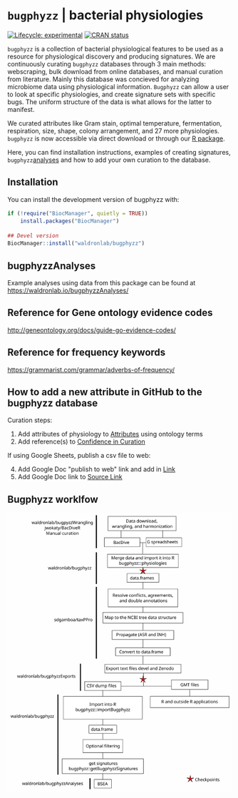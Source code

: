 # `bugphyzz` | bacterial physiologies

<!-- badges: start -->

[![Lifecycle:
experimental](https://img.shields.io/badge/lifecycle-experimental-orange.svg)](https://www.tidyverse.org/lifecycle/#experimental)
[![CRAN
status](https://www.r-pkg.org/badges/version/bugphyzz)](https://CRAN.R-project.org/package=bugphyzz)
<!-- badges: end -->
 
`bugphyzz` is a collection of bacterial physiological features to be used as a
resource for physiological discovery and producing signatures.
We are continuously curating `bugphyzz` databases through 3 main methods:
webscraping, bulk download from online databases, and manual curation from
literature. Mainly this database was concieved for analyzing microbiome data
using physiological information. `Bugphyzz` can allow a user to look at
specific physiologies, and create signature sets with specific bugs. The
uniform structure of the data is what allows for the latter to manifest.

We curated attributes like Gram stain, optimal temperature, fermentation,
respiration, size, shape, colony arrangement, and 27 more physiologies.
`bugphyzz` is now accessible via direct download or through our
[R package](https://github.com/waldronlab/bugphyzz/edit/main/README.md#installation).

Here, you can find installation instructions, examples of creating signatures,
`bugphyzz`[analyses](https://github.com/waldronlab/bugphyzz/edit/main/README.md#bugphyzzanalyses) and how to add your own curation to the database.

## Installation

You can install the development version of bugphyzz with:

```r
if (!require("BiocManager", quietly = TRUE))
    install.packages("BiocManager")

## Devel version
BiocManager::install("waldronlab/bugphyzz")
```

## bugphyzzAnalyses

Example analyses using data from this package can be found at https://waldronlab.io/bugphyzzAnalyses/

## Reference for Gene ontology evidence codes

http://geneontology.org/docs/guide-go-evidence-codes/

## Reference for frequency keywords

https://grammarist.com/grammar/adverbs-of-frequency/

## How to add a new attribute in GitHub to the bugphyzz database
Curation steps:
 1. Add attributes of physiology to [Attributes](https://github.com/waldronlab/bugphyzz/blob/main/inst/extdata/attributes.tsv) using ontology terms
 2. Add reference(s) to [Confidence in Curation](https://github.com/waldronlab/bugphyzz/blob/main/inst/extdata/confidence_in_curation.tsv)

If using Google Sheets, publish a csv file to web:

 4. Add Google Doc "publish to web" link and add in [Link](https://github.com/waldronlab/bugphyzz/blob/main/inst/extdata/links.tsv)
 5. Add Google Doc link to [Source Link](https://github.com/waldronlab/bugphyzz/blob/main/inst/extdata/source_links.tsv)


## Bugphyzz worklfow

![Bugphyzz workflow](vignettes/Drawing.svg)
